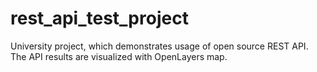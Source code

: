 # rest_api_test_project
University project, which demonstrates usage of open source REST API. The API results are visualized with OpenLayers map.
